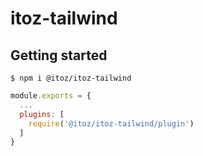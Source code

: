 # itoz-tailwind

## Getting started

```
$ npm i @itoz/itoz-tailwind
```

``` tailwind.config.js
module.exports = {
  ...
  plugins: [
    require('@itoz/itoz-tailwind/plugin')
  ]
}
```
